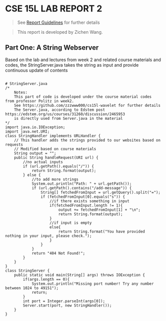 # **CSE 15L LAB REPORT 2**
> See [Report Guidelines](https://ucsd-cse15l-w23.github.io/week/week3/#week3-lab-report) for further details

> This report is developed by Zichen Wang.

## Part One: A String Webserver
Based on the lab and lectures from week 2 and related course materials and codes, the StringServer.java takes the string as input
and provide continuous update of contents

```

# StringServer.java
/*  
    Notes: 
    This part of code is developed under the course material codes from professor Politz in week2.
    See https://github.com/zzzwww000/cs15l-wavelet for further details
    The Server.java, according to Edstem post https://edstem.org/us/courses/31260/discussion/2465953
    is directly used from Server.java in the material
*/
import java.io.IOException;
import java.net.URI;
class StringHandler implements URLHandler {
    // This handler adds the strings provided to our websites based on requests
    // Modified based on course materials
    String output = "";
    public String handleRequest(URI url) {
        //no actual inputs
        if (url.getPath().equals("/")) {
            return String.format(output);
        } else {
            //to add more strings
            System.out.println("Path: " + url.getPath());
            if (url.getPath().contains("/add-message")) {
                String[] fetchedFromInput = url.getQuery().split("=");
                if (fetchedFromInput[0].equals("s")) {
                    //if there exists something in input
                    if(fetchedFromInput.length != 1){
                        output += fetchedFromInput[1] + "\n";
                        return String.format(output);
                    }
                    //if input is empty
                    else{
                        return String.format("You have provided nothing in your input, please check.");
                    }
                }
            }
            return "404 Not Found!";
        }
    }
}
class StringServer {
    public static void main(String[] args) throws IOException {
        if(args.length == 0){
            System.out.println("Missing port number! Try any number between 1024 to 49151");
            return;
        }
        int port = Integer.parseInt(args[0]);
        Server.start(port, new StringHandler());
    }
}

```
